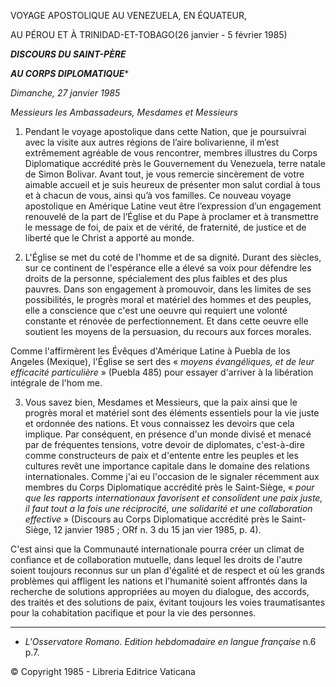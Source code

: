 VOYAGE APOSTOLIQUE AU VENEZUELA, EN ÉQUATEUR,

AU PÉROU ET À TRINIDAD-ET-TOBAGO(26 janvier - 5 février 1985)

***DISCOURS DU SAINT-PÈRE***

***AU CORPS DIPLOMATIQUE****

*Dimanche, 27 janvier 1985*

*Messieurs les Ambassadeurs, Mesdames et Messieurs*

1. Pendant le voyage apostolique dans cette Nation, que je poursuivrai avec la visite aux autres régions de l’aire bolivarienne, il m’est extrêmement agréable de vous rencontrer, membres illustres du Corps Diplomatique accrédité près le Gouvernement du Venezuela, terre natale de Simon Bolivar. Avant tout, je vous remercie sincèrement de votre aimable accueil et je suis heureux de présenter mon salut cordial à tous et à chacun de vous, ainsi qu’à vos familles. Ce nouveau voyage apostolique en Amérique Latine veut être l’expression d’un engagement renouvelé de la part de l’Église et du Pape à proclamer et à transmettre le message de foi, de paix et de vérité, de fraternité, de justice et de liberté que le Christ a apporté au monde.

2. L'Église se met du coté de l'homme et de sa dignité. Durant des siècles, sur ce continent de l'espérance elle a élevé sa voix pour défendre les droits de la personne, spécialement des plus faibles et des plus pauvres. Dans son engagement à promouvoir, dans les limites de ses possibilités, le progrès moral et matériel des hommes et des peuples, elle a conscience que c'est une oeuvre qui requiert une volonté constante et rénovée de perfectionnement. Et dans cette oeuvre elle soutient les moyens de la persuasion, du recours aux forces morales.

Comme l'affirmèrent les Évêques d'Amérique Latine à Puebla de los Angeles (Mexique), l'Église se sert des « *moyens évangéliques, et de leur efficacité particulière* » (Puebla 485) pour essayer d'arriver à la libération intégrale de l'hom me.

3. Vous savez bien, Mesdames et Messieurs, que la paix ainsi que le progrès moral et matériel sont des éléments essentiels pour la vie juste et ordonnée des nations. Et vous connaissez les devoirs que cela implique. Par conséquent, en présence d'un monde divisé et menacé par de fréquentes tensions, votre devoir de diplomates, c'est-à-dire comme constructeurs de paix et d'entente entre les peuples et les cultures revêt une importance capitale dans le domaine des relations internationales. Comme j'ai eu l'occasion de le signaler récemment aux membres du Corps Diplomatique accrédité près le Saint-Siège, « *pour que les rapports internationaux favorisent et consolident une paix juste, il faut tout a la fois une réciprocité, une solidarité et une collaboration effective* » (Discours au Corps Diplomatique accrédité près le Saint-Siège, 12 janvier 1985 ; ORf n. 3 du 15 jan vier 1985, p. 4).

C'est ainsi que la Communauté internationale pourra créer un climat de confiance et de collaboration mutuelle, dans lequel les droits de l'autre soient toujours reconnus sur un plan d'égalité et de respect et où les grands problèmes qui affligent les nations et l'humanité soient affrontés dans la recherche de solutions appropriées au moyen du dialogue, des accords, des traités et des solutions de paix, évitant toujours les voies traumatisantes pour la cohabitation pacifique et pour la vie des personnes.

* * *

* *L'Osservatore Romano. Edition hebdomadaire en langue française* n.6 p.7.

© Copyright 1985 - Libreria Editrice Vaticana